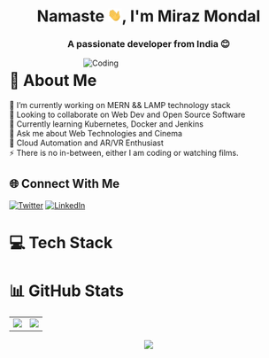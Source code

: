 <h1 align="center"> Namaste <img width="25px" src="./Assets/miraz-waveing.gif" alt="Hello Developers!">, I'm Miraz Mondal</h1>
<h3 align="center">
    A passionate developer from India 😊
</h3>


<img align="right" alt="Coding" width="370" 
src="https://camo.githubusercontent.com/40165a147c3dcea0fa1db780bb533fc5f98546ccfb9d5d05ddb2f429277f5348/68747470733a2f2f616e616c7974696373696e6469616d61672e636f6d2f77702d636f6e74656e742f75706c6f6164732f323031382f31322f646576656c6f7065722d6472696262626c652e676966">


# 💫 About Me
🔭 I’m currently working on MERN && LAMP technology stack <br> 
👯 Looking to collaborate on Web Dev and Open Source Software <br>
🌱 Currently learning Kubernetes, Docker and Jenkins <br> 
💬 Ask me about Web Technologies and Cinema <br>
:muscle: Cloud Automation and AR/VR Enthusiast <br> 
⚡ There is no in-between, either I am coding or watching films. <br> 


## 🌐 Connect With Me 
[![Twitter](https://img.shields.io/badge/Twitter-%231DA1F2.svg?logo=Twitter&logoColor=white)](https://twitter.com/mirazxmondal) 
[![LinkedIn](https://img.shields.io/badge/LinkedIn-%230077B5.svg?logo=linkedin&logoColor=white)](https://linkedin.com/in/mirazxmondal) 


# 💻 Tech Stack 
<!---
![C](https://img.shields.io/badge/c-%2300599C.svg?style=flat-square&logo=c&logoColor=white) 
![Java](https://img.shields.io/badge/java-%23ED8B00.svg?style=flat-square&logo=java&logoColor=white) 
![HTML5](https://img.shields.io/badge/html5-%23E34F26.svg?style=flat-square&logo=html5&logoColor=white)
![CSS3](https://img.shields.io/badge/css3-%231572B6.svg?style=flat-square&logo=css3&logoColor=white) 
![JavaScript](https://img.shields.io/badge/javascript-%23323330.svg?style=flat-square&logo=javascript&logoColor=%23F7DF1E) 
![Python](https://img.shields.io/badge/python-3670A0?style=flat-square&logo=python&logoColor=ffdd54) 
![Shell Script](https://img.shields.io/badge/shell_script-%23121011.svg?style=flat-square&logo=gnu-bash&logoColor=white) 
![PHP](https://img.shields.io/badge/php-%23777BB4.svg?style=flat-square&logo=php&logoColor=white) 
![Vercel](https://img.shields.io/badge/vercel-%23000000.svg?style=flat-square&logo=vercel&logoColor=white)
![Netlify](https://img.shields.io/badge/netlify-%23000000.svg?style=flat-square&logo=netlify&logoColor=#00C7B7) 
![Heroku](https://img.shields.io/badge/heroku-%23430098.svg?style=flat-square&logo=heroku&logoColor=white) 
![React](https://img.shields.io/badge/react-%2320232a.svg?style=flat-square&logo=react&logoColor=%2361DAFB) 
![Redux](https://img.shields.io/badge/redux-%23593d88.svg?style=flat-square&logo=redux&logoColor=white) 
![SASS](https://img.shields.io/badge/SASS-hotpink.svg?style=flat-square&logo=SASS&logoColor=white) 
![Bootstrap](https://img.shields.io/badge/bootstrap-%23563D7C.svg?style=flat-square&logo=bootstrap&logoColor=white) 
![Socket.io](https://img.shields.io/badge/Socket.io-black?style=flat-square&logo=socket.io&badgeColor=010101) 
![TailwindCSS](https://img.shields.io/badge/tailwindcss-%2338B2AC.svg?style=flat-square&logo=tailwind-css&logoColor=white) 
![Express.js](https://img.shields.io/badge/express.js-%23404d59.svg?style=flat-square&logo=express&logoColor=%2361DAFB) 
![NPM](https://img.shields.io/badge/NPM-%23000000.svg?style=flat-square&logo=npm&logoColor=white) 
![Apache](https://img.shields.io/badge/apache-%23D42029.svg?style=flat-square&logo=apache&logoColor=white) 
![MongoDB](https://img.shields.io/badge/MongoDB-%234ea94b.svg?style=flat-square&logo=mongodb&logoColor=white)
![MySQL](https://img.shields.io/badge/mysql-%2300f.svg?style=flat-square&logo=mysql&logoColor=white) 	
![Figma](https://img.shields.io/badge/figma-%23F24E1E.svg?style=flat-square&logo=figma&logoColor=white)
![Adobe Photoshop](https://img.shields.io/badge/adobephotoshop-%2331A8FF.svg?style=flat-square&logo=adobephotoshop&logoColor=white)
-->

# 📊 GitHub Stats

<table>
<tr>
<td>
<img src="https://github-readme-stats.vercel.app/api?username=mirazxmondal&include_all_commits=true&count_private=true&show_icons=true&line_height=20&theme=aura"/>
<td><img src="https://github-readme-stats.vercel.app/api/top-langs?username=mirazxmondal&show_icons=true&locale=en&layout=compact&theme=aura"/>
</td>
</tr> 
</table>
<p align="center">
<img align="center" src="http://github-readme-streak-stats.herokuapp.com?user=mirazxmondal&theme=aura"/>
</p>

<!---
[![@mirazxmondal's Holopin board](https://holopin.me/mirazxmondal)](https://holopin.io/@mirazxmondal)
-->
